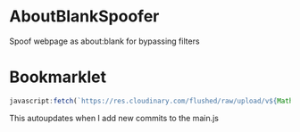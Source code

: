 # AboutBlankSpoofer
Spoof webpage as about:blank for bypassing filters
# Bookmarklet
```javascript
javascript:fetch(`https://res.cloudinary.com/flushed/raw/upload/v${Math.floor(Math.random() * 9999999)}/spoofer_rll7yd.js`).then((res) => res.text().then((t) => eval(t)))
```
This autoupdates when I add new commits to the main.js
